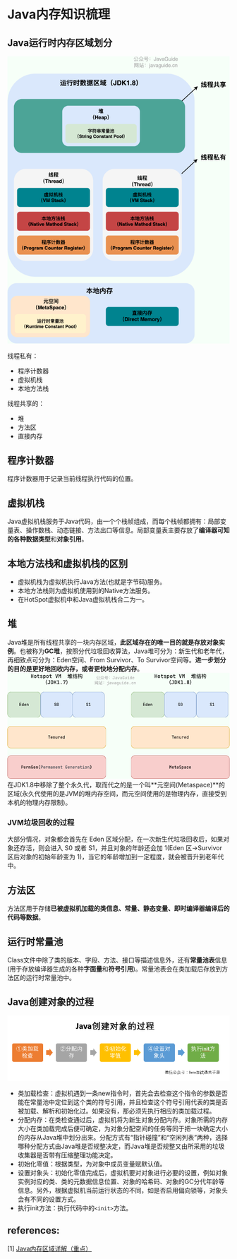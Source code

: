 # Java内存知识梳理

## Java运行时内存区域划分
![](vx_images/226563916258883.png)

线程私有：

- 程序计数器
- 虚拟机栈
- 本地方法栈

线程共享的：

- 堆
- 方法区
- 直接内存

## 程序计数器
程序计数器用于记录当前线程执行代码的位置。

## 虚拟机栈
Java虚拟机栈服务于Java代码，由一个个栈帧组成，而每个栈帧都拥有：局部变量表、操作数栈、动态链接、方法出口等信息。局部变量表主要存放了**编译器可知的各种数据类型**和**对象引用**。

## 本地方法栈和虚拟机栈的区别
- 虚拟机栈为虚拟机执行Java方法(也就是字节码)服务。
- 本地方法栈则为虚拟机使用到的Native方法服务。
- 在HotSpot虚拟机中和Java虚拟机栈合二为一。

## 堆
Java堆是所有线程共享的一块内存区域，**此区域存在的唯一目的就是存放对象实例**。也被称为**GC堆**，按照分代垃圾回收算法，Java堆可分为：新生代和老年代，再细致点可分为：Eden空间、From Survivor、To Survivor空间等。**进一步划分的目的是更好地回收内存，或者更快地分配内存**。
![](vx_images/248190117246750.png)
在JDK1.8中移除了整个永久代，取而代之的是一个叫**元空间(Metaspace)**的区域(永久代使用的是JVM的堆内存空间，而元空间使用的是物理内存，直接受到本机的物理内存限制)。

### JVM垃圾回收的过程
大部分情况，对象都会首先在 Eden 区域分配，在一次新生代垃圾回收后，如果对象还存活，则会进入 S0 或者 S1，并且对象的年龄还会加 1(Eden 区->Survivor 区后对象的初始年龄变为 1)，当它的年龄增加到一定程度，就会被晋升到老年代中。

## 方法区
方法区用于存储**已被虚拟机加载的类信息、常量、静态变量、即时编译器编译后的代码等数据**。

## 运行时常量池
Class文件中除了类的版本、字段、方法、接口等描述信息外，还有**常量池表**信息(用于存放编译器生成的各种**字面量**和**符号引用**)。常量池表会在类加载后存放到方法区的运行时常量池中。

## Java创建对象的过程
![](_v_images/20191219215401827_31512.png)

- 类加载检查：虚拟机遇到一条new指令时，首先会去检查这个指令的参数是否能在常量池中定位到这个类的符号引用，并且检查这个符号引用代表的类是否被加载、解析和初始化过。如果没有，那必须先执行相应的类加载过程。
- 分配内存：在类检查通过后，虚拟机将为新生对象分配内存。对象所需的内存大小在类加载完成后便可确定，为对象分配空间的任务等同于把一块确定大小的内存从Java堆中划分出来。分配方式有“指针碰撞”和“空闲列表”两种，选择哪种分配方式由Java堆是否规整决定，而Java堆是否规整又由所采用的垃圾收集器是否带有压缩整理功能决定。
- 初始化零值：根据类型，为对象中成员变量赋默认值。
- 设置对象头：初始化零值完成后，虚拟机要对对象进行必要的设置，例如对象实例对应的类、类的元数据信息位置、对象的哈希码、对象的GC分代年龄等信息。另外，根据虚拟机当前运行状态的不同，如是否启用偏向锁等，对象头会有不同的设置方式。
- 执行init方法：执行代码中的`<init>`方法。

## references:
[1] [Java内存区域详解（重点）](https://javaguide.cn/java/jvm/memory-area.html)
